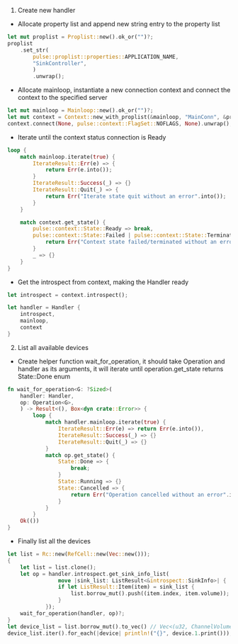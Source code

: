 1. Create new handler
- Allocate property list and append new string entry to the property list

```rust
let mut proplist = Proplist::new().ok_or("")?;
proplist
	.set_str(
		pulse::proplist::properties::APPLICATION_NAME,
		"SinkController",
		)
		.unwrap();
```

- Allocate mainloop, instantiate a new connection context and connect the context to the specified server

```rust
let mut mainloop = Mainloop::new().ok_or("")?;
let mut context = Context::new_with_proplist(&mainloop, "MainConn", &proplist).unwrap();
context.connect(None, pulse::context::FlagSet::NOFLAGS, None).unwrap();
```

- Iterate until the context status connection is Ready

```rust
loop {
	match mainloop.iterate(true) {
		IterateResult::Err(e) => {
			return Err(e.into());
		}
		IterateResult::Success(_) => {}
		IterateResult::Quit(_) => {
			return Err("Iterate state quit without an error".into());
		}
	}

	match context.get_state() {
		pulse::context::State::Ready => break,
		pulse::context::State::Failed | pulse::context::State::Terminated => {
			return Err("Context state failed/terminated without an error".into());
		}
		_ => {}
	}
}
```

-  Get the introspect from context, making the Handler ready


```rust
let introspect = context.introspect();

let handler = Handler {
	introspect,
	mainloop,
	context
}
```

2. List all available devices
- Create helper function wait_for_operation, it should take Operation and handler as its arguments, it will iterate until operation.get_state returns State::Done enum

```rust
fn wait_for_operation<G: ?Sized>(
	handler: Handler,
	op: Operation<G>,
    ) -> Result<(), Box<dyn crate::Error>> {
		loop {
			match handler.mainloop.iterate(true) {
				IterateResult::Err(e) => return Err(e.into()),
                IterateResult::Success(_) => {}
                IterateResult::Quit(_) => {}
            }
            match op.get_state() {
                State::Done => {
                    break;
                }
                State::Running => {}
                State::Cancelled => {
                    return Err("Operation cancelled without an error".into());
                }
            }
        }
    Ok(())
}
```

- Finally list all the devices

```rust
let list = Rc::new(RefCell::new(Vec::new()));
{
	let list = list.clone();
    let op = handler.introspect.get_sink_info_list(
	            move |sink_list: ListResult<&introspect::SinkInfo>| {
                if let ListResult::Item(item) = sink_list {
                    list.borrow_mut().push((item.index, item.volume));
                }
            });
    wait_for_operation(handler, op)?;
}
let device_list = list.borrow_mut().to_vec() // Vec<(u32, ChannelVolumes)
device_list.iter().for_each(|device| println!("{}", device.1.print()));
```